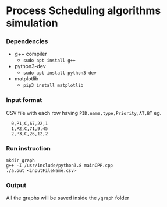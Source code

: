 
# Process Scheduling algorithms simulation

### Dependencies
* g++ compiler
	* `sudo apt install g++`
* python3-dev
	* `sudo apt install python3-dev`
* matplotlib
	* `pip3 install matplotlib`

### Input format
CSV file with each row having `PID,name,type,Priority,AT,BT`
eg.
```
  0,P1,C,67,22,1
  1,P2,C,71,9,45
  2,P3,C,26,12,2
```

### Run instruction 
```
mkdir graph
g++ -I /usr/include/python3.8 mainCPP.cpp
./a.out <inputFileName.csv>
```
### Output
All the graphs will be saved inside the `/graph` folder 


